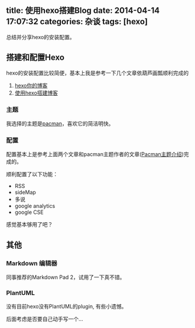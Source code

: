 title: 使用hexo搭建Blog
date: 2014-04-14 17:07:32
categories: 杂谈
tags: [hexo]
---

总结并分享hexo的安装配置。

<!--more-->

## 搭建和配置Hexo

hexo的安装配置比较简便，基本上我是参考一下几个文章依葫芦画瓢顺利完成的

1. [hexo你的博客](http://ibruce.info/2013/11/22/hexo-your-blog/)
2. [使用hexo搭建博客](http://yangjian.me/workspace/building-blog-with-hexo/)

### 主题

我选择的主题是[pacman](http://yangjian.me/workspace/introducing-pacman-theme/)，喜欢它的简洁明快。

### 配置

配置基本上是参考上面两个文章和pacman主题作者的文章([Pacman主题介绍](http://yangjian.me/workspace/introducing-pacman-theme/))完成的。

顺利配置了以下功能：

* RSS
* sideMap
* 多说
* google analytics
* google CSE

感觉基本够用了吧？

## 其他

### Markdown 编辑器

同事推荐的Markdown Pad 2，试用了一下真不错。

### PlantUML

没有目前hexo没有PlantUML的plugin, 有些小遗憾。 

后面考虑是否要自己动手写一个...

